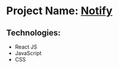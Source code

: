 # Project Name: [Notify](https://notitybd.netlify.app)

## Technologies:
- React JS
- JavaScript
- CSS
